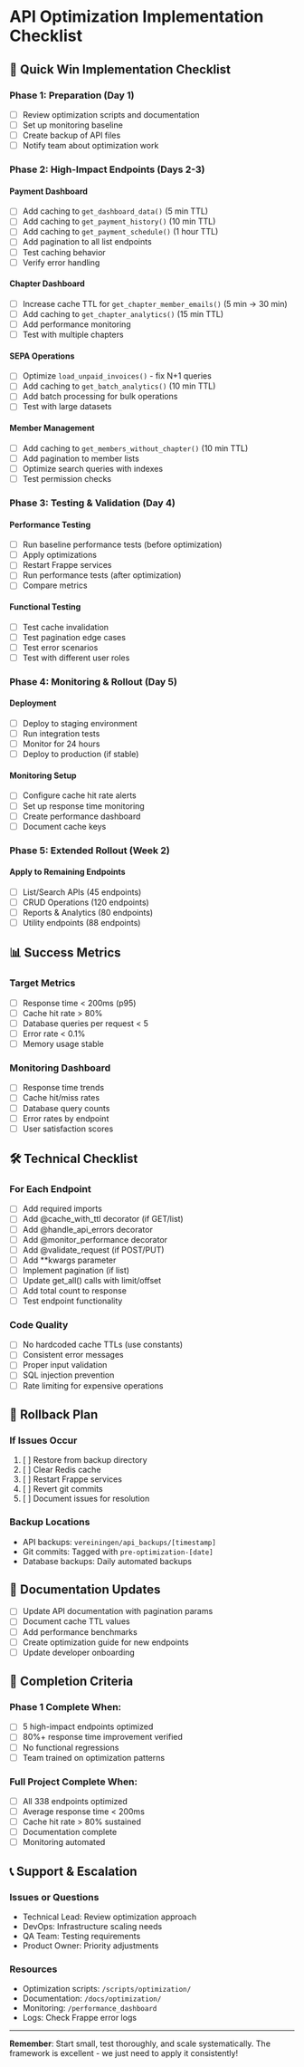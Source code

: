 # API Optimization Implementation Checklist

## 🎯 Quick Win Implementation Checklist

### Phase 1: Preparation (Day 1)
- [ ] Review optimization scripts and documentation
- [ ] Set up monitoring baseline
- [ ] Create backup of API files
- [ ] Notify team about optimization work

### Phase 2: High-Impact Endpoints (Days 2-3)

#### Payment Dashboard
- [ ] Add caching to `get_dashboard_data()` (5 min TTL)
- [ ] Add caching to `get_payment_history()` (10 min TTL)
- [ ] Add caching to `get_payment_schedule()` (1 hour TTL)
- [ ] Add pagination to all list endpoints
- [ ] Test caching behavior
- [ ] Verify error handling

#### Chapter Dashboard
- [ ] Increase cache TTL for `get_chapter_member_emails()` (5 min → 30 min)
- [ ] Add caching to `get_chapter_analytics()` (15 min TTL)
- [ ] Add performance monitoring
- [ ] Test with multiple chapters

#### SEPA Operations
- [ ] Optimize `load_unpaid_invoices()` - fix N+1 queries
- [ ] Add caching to `get_batch_analytics()` (10 min TTL)
- [ ] Add batch processing for bulk operations
- [ ] Test with large datasets

#### Member Management
- [ ] Add caching to `get_members_without_chapter()` (10 min TTL)
- [ ] Add pagination to member lists
- [ ] Optimize search queries with indexes
- [ ] Test permission checks

### Phase 3: Testing & Validation (Day 4)

#### Performance Testing
- [ ] Run baseline performance tests (before optimization)
- [ ] Apply optimizations
- [ ] Restart Frappe services
- [ ] Run performance tests (after optimization)
- [ ] Compare metrics

#### Functional Testing
- [ ] Test cache invalidation
- [ ] Test pagination edge cases
- [ ] Test error scenarios
- [ ] Test with different user roles

### Phase 4: Monitoring & Rollout (Day 5)

#### Deployment
- [ ] Deploy to staging environment
- [ ] Run integration tests
- [ ] Monitor for 24 hours
- [ ] Deploy to production (if stable)

#### Monitoring Setup
- [ ] Configure cache hit rate alerts
- [ ] Set up response time monitoring
- [ ] Create performance dashboard
- [ ] Document cache keys

### Phase 5: Extended Rollout (Week 2)

#### Apply to Remaining Endpoints
- [ ] List/Search APIs (45 endpoints)
- [ ] CRUD Operations (120 endpoints)
- [ ] Reports & Analytics (80 endpoints)
- [ ] Utility endpoints (88 endpoints)

## 📊 Success Metrics

### Target Metrics
- [ ] Response time < 200ms (p95)
- [ ] Cache hit rate > 80%
- [ ] Database queries per request < 5
- [ ] Error rate < 0.1%
- [ ] Memory usage stable

### Monitoring Dashboard
- [ ] Response time trends
- [ ] Cache hit/miss rates
- [ ] Database query counts
- [ ] Error rates by endpoint
- [ ] User satisfaction scores

## 🛠️ Technical Checklist

### For Each Endpoint
- [ ] Add required imports
- [ ] Add @cache_with_ttl decorator (if GET/list)
- [ ] Add @handle_api_errors decorator
- [ ] Add @monitor_performance decorator
- [ ] Add @validate_request (if POST/PUT)
- [ ] Add **kwargs parameter
- [ ] Implement pagination (if list)
- [ ] Update get_all() calls with limit/offset
- [ ] Add total count to response
- [ ] Test endpoint functionality

### Code Quality
- [ ] No hardcoded cache TTLs (use constants)
- [ ] Consistent error messages
- [ ] Proper input validation
- [ ] SQL injection prevention
- [ ] Rate limiting for expensive operations

## 🚨 Rollback Plan

### If Issues Occur
1. [ ] Restore from backup directory
2. [ ] Clear Redis cache
3. [ ] Restart Frappe services
4. [ ] Revert git commits
5. [ ] Document issues for resolution

### Backup Locations
- API backups: `vereiningen/api_backups/[timestamp]`
- Git commits: Tagged with `pre-optimization-[date]`
- Database backups: Daily automated backups

## 📝 Documentation Updates

- [ ] Update API documentation with pagination params
- [ ] Document cache TTL values
- [ ] Add performance benchmarks
- [ ] Create optimization guide for new endpoints
- [ ] Update developer onboarding

## 🎉 Completion Criteria

### Phase 1 Complete When:
- [ ] 5 high-impact endpoints optimized
- [ ] 80%+ response time improvement verified
- [ ] No functional regressions
- [ ] Team trained on optimization patterns

### Full Project Complete When:
- [ ] All 338 endpoints optimized
- [ ] Average response time < 200ms
- [ ] Cache hit rate > 80% sustained
- [ ] Documentation complete
- [ ] Monitoring automated

## 📞 Support & Escalation

### Issues or Questions
- Technical Lead: Review optimization approach
- DevOps: Infrastructure scaling needs
- QA Team: Testing requirements
- Product Owner: Priority adjustments

### Resources
- Optimization scripts: `/scripts/optimization/`
- Documentation: `/docs/optimization/`
- Monitoring: `/performance_dashboard`
- Logs: Check Frappe error logs

---

**Remember**: Start small, test thoroughly, and scale systematically. The framework is excellent - we just need to apply it consistently!
